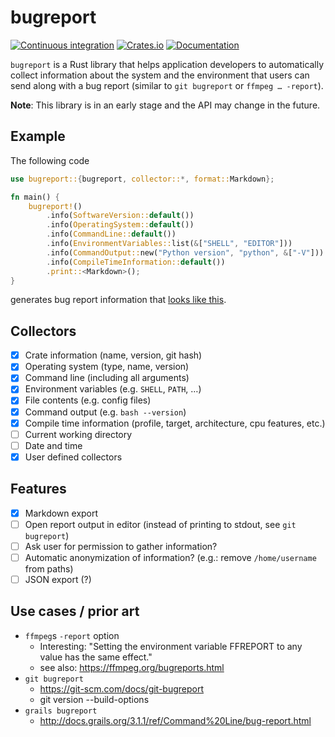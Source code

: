 # bugreport

[![Continuous integration](https://github.com/sharkdp/bugreport/workflows/Build/badge.svg)](https://github.com/sharkdp/bugreport/actions) [![Crates.io](https://img.shields.io/crates/v/bugreport.svg)](https://crates.io/crates/bugreport)
[![Documentation](https://docs.rs/bugreport/badge.svg)](https://docs.rs/bugreport)

`bugreport` is a Rust library that helps application developers to automatically collect
information about the system and the environment that users can send along with a bug
report (similar to `git bugreport` or `ffmpeg … -report`).

**Note**: This library is in an early stage and the API may change in the future.

## Example

The following code
```rust
use bugreport::{bugreport, collector::*, format::Markdown};

fn main() {
    bugreport!()
        .info(SoftwareVersion::default())
        .info(OperatingSystem::default())
        .info(CommandLine::default())
        .info(EnvironmentVariables::list(&["SHELL", "EDITOR"]))
        .info(CommandOutput::new("Python version", "python", &["-V"]))
        .info(CompileTimeInformation::default())
        .print::<Markdown>();
}
```
generates bug report information that [looks like this](example-report.md).


## Collectors

- [x] Crate information (name, version, git hash)
- [x] Operating system (type, name, version)
- [x] Command line (including all arguments)
- [x] Environment variables (e.g. `SHELL`, `PATH`, …)
- [x] File contents (e.g. config files)
- [x] Command output (e.g. `bash --version`)
- [x] Compile time information (profile, target, architecture, cpu features, etc.)
- [ ] Current working directory
- [ ] Date and time
- [x] User defined collectors

## Features

- [x] Markdown export
- [ ] Open report output in editor (instead of printing to stdout, see `git bugreport`)
- [ ] Ask user for permission to gather information?
- [ ] Automatic anonymization of information? (e.g.: remove `/home/username` from paths)
- [ ] JSON export (?)

## Use cases / prior art

- `ffmpeg`s `-report` option
  - Interesting: "Setting the environment variable FFREPORT to any value has the same effect."
  - see also: https://ffmpeg.org/bugreports.html
- `git bugreport`
  - https://git-scm.com/docs/git-bugreport
  - git version --build-options
- `grails bugreport`
  - http://docs.grails.org/3.1.1/ref/Command%20Line/bug-report.html
